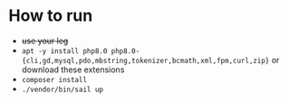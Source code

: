 # How to run
- ~~use your leg~~
- `apt -y install php8.0 php8.0-{cli,gd,mysql,pdo,mbstring,tokenizer,bcmath,xml,fpm,curl,zip}` or download these extensions
- `composer install`
- `./vendor/bin/sail up`
